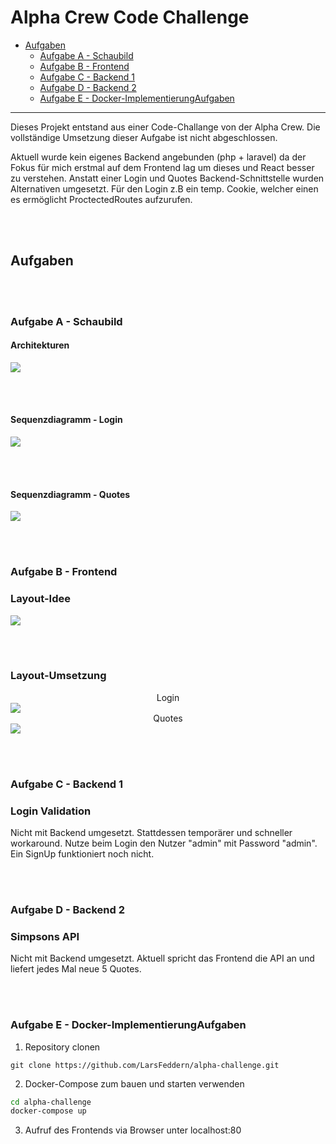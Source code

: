 # Alpha Crew Code Challenge
- [Aufgaben](#aufgaben)
	- [Aufgabe A - Schaubild](#aufgabe-a---schaubild)
	- [Aufgabe B - Frontend](#aufgabe-b---frontend)
    - [Aufgabe C - Backend 1](#aufgabe-b---backend-1)
    - [Aufgabe D - Backend 2](#aufgabe-d---backend-2)
    - [Aufgabe E - Docker-ImplementierungAufgaben](#aufgabe-e---docker-implementierungaufgaben)

---
Dieses Projekt entstand aus einer Code-Challange von der Alpha Crew.
Die vollständige Umsetzung dieser Aufgabe ist nicht abgeschlossen.

Aktuell wurde kein eigenes Backend angebunden (php + laravel) da der Fokus für mich erstmal auf dem Frontend lag um dieses und React besser zu verstehen.
Anstatt einer Login und Quotes Backend-Schnittstelle wurden Alternativen umgesetzt. Für den Login z.B ein temp. Cookie, welcher einen es ermöglicht ProctectedRoutes aufzurufen.    

<br/><br/>
## Aufgaben

<br/><br/>
### Aufgabe A - Schaubild
#### Architekturen 
<img src="./docs/img/AlphaProject.drawio.png">

<br/><br/>
#### Sequenzdiagramm - Login
<img src= "./docs/img/sequenzdiagramm-login.drawio.png">


<br/><br/>
#### Sequenzdiagramm - Quotes
<img src="./docs/img/simpsons-quotes.drawio.png">

<br/><br/>
### Aufgabe B - Frontend
### Layout-Idee
<img src="./docs/img/Frontend-layout.drawio.png">

<br/><br/>
### Layout-Umsetzung
<center>Login</center>
<img src="./docs/img/frontend-login.png">
<center>Quotes</center>
<img src="./docs/img/frontend-quotes.png">

<br/><br/>
### Aufgabe C - Backend 1
### Login Validation
Nicht mit Backend umgesetzt. Stattdessen temporärer und schneller workaround. Nutze beim Login den Nutzer "admin" mit Password "admin". Ein SignUp funktioniert noch nicht. 

<br/><br/>
### Aufgabe D - Backend 2
### Simpsons API
Nicht mit Backend umgesetzt. Aktuell spricht das Frontend die API an und liefert jedes Mal neue 5 Quotes.

<br/><br/>
### Aufgabe E - Docker-ImplementierungAufgaben
1. Repository clonen
```text
git clone https://github.com/LarsFeddern/alpha-challenge.git
```

2. Docker-Compose zum bauen und starten verwenden
```bash
cd alpha-challenge
docker-compose up
```
3. Aufruf des Frontends via Browser unter localhost:80

